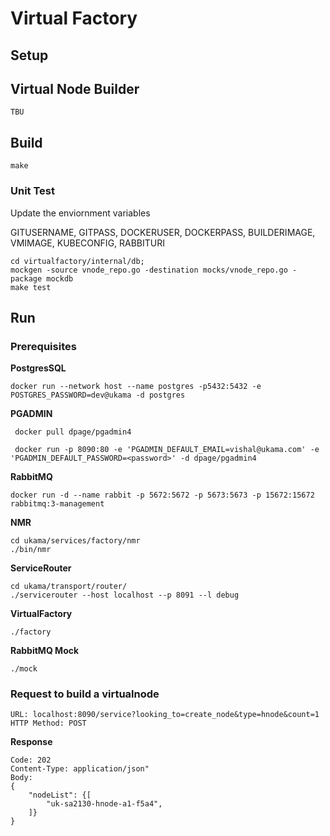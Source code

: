 # Virtual Factory 

## Setup



## Virtual Node Builder

```
TBU
```

## Build

```
make
```

### Unit Test

Update the enviornment variables

GITUSERNAME, GITPASS, DOCKERUSER, DOCKERPASS, BUILDERIMAGE, VMIMAGE, KUBECONFIG, RABBITURI

```
cd virtualfactory/internal/db;
mockgen -source vnode_repo.go -destination mocks/vnode_repo.go -package mockdb
make test
```

## Run

### Prerequisites

**PostgresSQL**

```
docker run --network host --name postgres -p5432:5432 -e POSTGRES_PASSWORD=dev@ukama -d postgres
```

**PGADMIN**

```
 docker pull dpage/pgadmin4
 
 docker run -p 8090:80 -e 'PGADMIN_DEFAULT_EMAIL=vishal@ukama.com' -e 'PGADMIN_DEFAULT_PASSWORD=<password>' -d dpage/pgadmin4
 ```

**RabbitMQ**

```
docker run -d --name rabbit -p 5672:5672 -p 5673:5673 -p 15672:15672 rabbitmq:3-management
```

**NMR**

```
cd ukama/services/factory/nmr
./bin/nmr
```

**ServiceRouter**
```
cd ukama/transport/router/
./servicerouter --host localhost --p 8091 --l debug
```

**VirtualFactory**
```
./factory
```

**RabbitMQ Mock**
```
./mock
```

### Request to build a virtualnode
```
URL: localhost:8090/service?looking_to=create_node&type=hnode&count=1
HTTP Method: POST
```

**Response**
```
Code: 202
Content-Type: application/json"
Body: 
{
    "nodeList": {[
        "uk-sa2130-hnode-a1-f5a4",
    ]}
}
```
